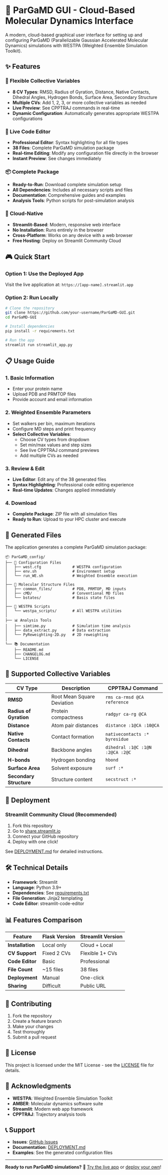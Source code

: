 # 🧬 ParGaMD GUI - Cloud-Based Molecular Dynamics Interface

A modern, cloud-based graphical user interface for setting up and configuring ParGaMD (Parallelizable Gaussian Accelerated Molecular Dynamics) simulations with WESTPA (Weighted Ensemble Simulation Toolkit).

## ✨ Features

### 🎯 **Flexible Collective Variables**
- **8 CV Types**: RMSD, Radius of Gyration, Distance, Native Contacts, Dihedral Angles, Hydrogen Bonds, Surface Area, Secondary Structure
- **Multiple CVs**: Add 1, 2, 3, or more collective variables as needed
- **Live Preview**: See CPPTRAJ commands in real-time
- **Dynamic Configuration**: Automatically generates appropriate WESTPA configurations

### 📝 **Live Code Editor**
- **Professional Editor**: Syntax highlighting for all file types
- **38 Files**: Complete ParGaMD simulation package
- **Real-time Editing**: Modify any configuration file directly in the browser
- **Instant Preview**: See changes immediately

### 📦 **Complete Package**
- **Ready-to-Run**: Download complete simulation setup
- **All Dependencies**: Includes all necessary scripts and files
- **Documentation**: Comprehensive guides and examples
- **Analysis Tools**: Python scripts for post-simulation analysis

### 🚀 **Cloud-Native**
- **Streamlit-Based**: Modern, responsive web interface
- **No Installation**: Runs entirely in the browser
- **Cross-Platform**: Works on any device with a web browser
- **Free Hosting**: Deploy on Streamlit Community Cloud

## 🎮 Quick Start

### Option 1: Use the Deployed App
Visit the live application at: `https://[app-name].streamlit.app`

### Option 2: Run Locally
```bash
# Clone the repository
git clone https://github.com/your-username/ParGaMD-GUI.git
cd ParGaMD-GUI

# Install dependencies
pip install -r requirements.txt

# Run the app
streamlit run streamlit_app.py
```

## 📋 Usage Guide

### 1. **Basic Information**
- Enter your protein name
- Upload PDB and PRMTOP files
- Provide account and email information

### 2. **Weighted Ensemble Parameters**
- Set walkers per bin, maximum iterations
- Configure MD steps and print frequency
- **Select Collective Variables**:
  - Choose CV types from dropdown
  - Set min/max values and step sizes
  - See live CPPTRAJ command previews
  - Add multiple CVs as needed

### 3. **Review & Edit**
- **Live Editor**: Edit any of the 38 generated files
- **Syntax Highlighting**: Professional code editing experience
- **Real-time Updates**: Changes applied immediately

### 4. **Download**
- **Complete Package**: ZIP file with all simulation files
- **Ready to Run**: Upload to your HPC cluster and execute

## 📁 Generated Files

The application generates a complete ParGaMD simulation package:

```
📦 ParGaMD_config/
├── 📄 Configuration Files
│   ├── west.cfg              # WESTPA configuration
│   ├── env.sh                # Environment setup
│   └── run_WE.sh             # Weighted Ensemble execution
│
├── 🧬 Molecular Structure Files
│   ├── common_files/         # PDB, PRMTOP, MD inputs
│   ├── cMD/                  # Conventional MD files
│   └── bstates/              # Basis state files
│
├── 🔧 WESTPA Scripts
│   └── westpa_scripts/       # All WESTPA utilities
│
├── 📊 Analysis Tools
│   ├── simtime.py            # Simulation time analysis
│   ├── data_extract.py       # Data extraction
│   └── PyReweighting-2D.py   # 2D reweighting
│
└── 📚 Documentation
    ├── README.md
    ├── CHANGELOG.md
    └── LICENSE
```

## 🎯 Supported Collective Variables

| CV Type | Description | CPPTRAJ Command |
|---------|-------------|-----------------|
| **RMSD** | Root Mean Square Deviation | `rms ca-rmsd @CA reference` |
| **Radius of Gyration** | Protein compactness | `radgyr ca-rg @CA` |
| **Distance** | Atom pair distances | `distance :1@CA :10@CA` |
| **Native Contacts** | Contact formation | `nativecontacts :* byresidue` |
| **Dihedral** | Backbone angles | `dihedral :1@C :1@N :2@CA :2@C` |
| **H-bonds** | Hydrogen bonding | `hbond` |
| **Surface Area** | Solvent exposure | `surf :*` |
| **Secondary Structure** | Structure content | `secstruct :*` |

## 🚀 Deployment

### Streamlit Community Cloud (Recommended)
1. Fork this repository
2. Go to [share.streamlit.io](https://share.streamlit.io)
3. Connect your GitHub repository
4. Deploy with one click!

See [DEPLOYMENT.md](DEPLOYMENT.md) for detailed instructions.

## 🛠️ Technical Details

- **Framework**: Streamlit
- **Language**: Python 3.9+
- **Dependencies**: See [requirements.txt](requirements.txt)
- **File Generation**: Jinja2 templating
- **Code Editor**: streamlit-code-editor

## 📊 Features Comparison

| Feature | Flask Version | Streamlit Version |
|---------|---------------|-------------------|
| **Installation** | Local only | Cloud + Local |
| **CV Support** | Fixed 2 CVs | Flexible 1+ CVs |
| **Code Editor** | Basic | Professional |
| **File Count** | ~15 files | 38 files |
| **Deployment** | Manual | One-click |
| **Sharing** | Difficult | Public URL |

## 🤝 Contributing

1. Fork the repository
2. Create a feature branch
3. Make your changes
4. Test thoroughly
5. Submit a pull request

## 📄 License

This project is licensed under the MIT License - see the [LICENSE](LICENSE) file for details.

## 🙏 Acknowledgments

- **WESTPA**: Weighted Ensemble Simulation Toolkit
- **AMBER**: Molecular dynamics software suite
- **Streamlit**: Modern web app framework
- **CPPTRAJ**: Trajectory analysis tools

## 📞 Support

- **Issues**: [GitHub Issues](https://github.com/your-username/ParGaMD-GUI/issues)
- **Documentation**: [DEPLOYMENT.md](DEPLOYMENT.md)
- **Examples**: See the generated configuration files

---

**Ready to run ParGaMD simulations?** 🚀 [Try the live app](https://pargamd-gui.streamlit.app/) or [deploy your own](DEPLOYMENT.md)!
